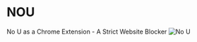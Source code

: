 # NOU
No U as a Chrome Extension - A Strict Website Blocker
![No U](https://i.redd.it/4z3g4di2f9z11.png)
